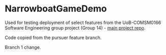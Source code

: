 # NarrowboatGameDemo

Used for testing deployment of select features from the UoB-COMSM0166 Software Engineering group project (Group 14) - [main project repo](https://github.com/UoB-COMSM0166/2025-group-14).

Code copied from the pursuer feature branch.

Branch 1 change. 
